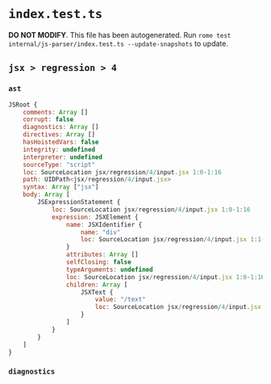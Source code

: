 # `index.test.ts`

**DO NOT MODIFY**. This file has been autogenerated. Run `rome test internal/js-parser/index.test.ts --update-snapshots` to update.

## `jsx > regression > 4`

### `ast`

```javascript
JSRoot {
	comments: Array []
	corrupt: false
	diagnostics: Array []
	directives: Array []
	hasHoistedVars: false
	integrity: undefined
	interpreter: undefined
	sourceType: "script"
	loc: SourceLocation jsx/regression/4/input.jsx 1:0-1:16
	path: UIDPath<jsx/regression/4/input.jsx>
	syntax: Array ["jsx"]
	body: Array [
		JSExpressionStatement {
			loc: SourceLocation jsx/regression/4/input.jsx 1:0-1:16
			expression: JSXElement {
				name: JSXIdentifier {
					name: "div"
					loc: SourceLocation jsx/regression/4/input.jsx 1:1-1:4
				}
				attributes: Array []
				selfClosing: false
				typeArguments: undefined
				loc: SourceLocation jsx/regression/4/input.jsx 1:0-1:16
				children: Array [
					JSXText {
						value: "/text"
						loc: SourceLocation jsx/regression/4/input.jsx 1:5-1:10
					}
				]
			}
		}
	]
}
```

### `diagnostics`

```

```
